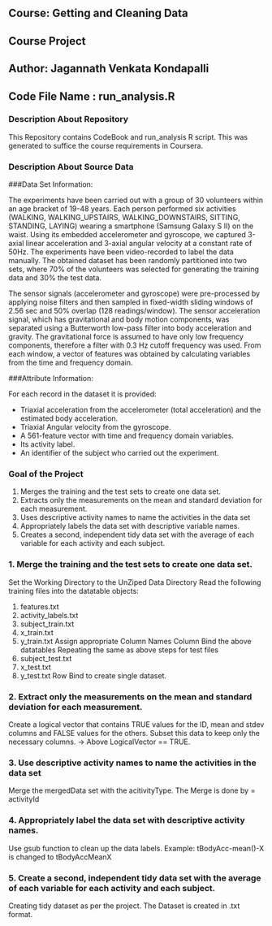 ## Course: Getting and Cleaning Data
## Course Project
## Author: Jagannath Venkata Kondapalli
## Code File Name : run_analysis.R


### Description About Repository
This Repository contains CodeBook and run_analysis R script. This was generated to suffice the course requirements in Coursera.

### Description About Source Data

###Data Set Information:

The experiments have been carried out with a group of 30 volunteers within an age bracket of 19-48 years. Each person performed six activities (WALKING, WALKING_UPSTAIRS, WALKING_DOWNSTAIRS, SITTING, STANDING, LAYING) wearing a smartphone (Samsung Galaxy S II) on the waist. Using its embedded accelerometer and gyroscope, we captured 3-axial linear acceleration and 3-axial angular velocity at a constant rate of 50Hz. The experiments have been video-recorded to label the data manually. The obtained dataset has been randomly partitioned into two sets, where 70% of the volunteers was selected for generating the training data and 30% the test data. 

The sensor signals (accelerometer and gyroscope) were pre-processed by applying noise filters and then sampled in fixed-width sliding windows of 2.56 sec and 50% overlap (128 readings/window). The sensor acceleration signal, which has gravitational and body motion components, was separated using a Butterworth low-pass filter into body acceleration and gravity. The gravitational force is assumed to have only low frequency components, therefore a filter with 0.3 Hz cutoff frequency was used. From each window, a vector of features was obtained by calculating variables from the time and frequency domain. 


###Attribute Information:

For each record in the dataset it is provided: 
- Triaxial acceleration from the accelerometer (total acceleration) and the estimated body acceleration. 
- Triaxial Angular velocity from the gyroscope. 
- A 561-feature vector with time and frequency domain variables. 
- Its activity label. 
- An identifier of the subject who carried out the experiment.


### Goal of the Project
1. Merges the training and the test sets to create one data set.
2. Extracts only the measurements on the mean and standard deviation for each measurement. 
3. Uses descriptive activity names to name the activities in the data set
4. Appropriately labels the data set with descriptive variable names. 
5. Creates a second, independent tidy data set with the average of each variable for each activity and each subject. 

### 1. Merge the training and the test sets to create one data set.
Set the Working Directory to the UnZiped Data Directory
Read the following training files into the datatable objects:
1. features.txt
2. activity_labels.txt
3. subject_train.txt
4. x_train.txt
5. y_train.txt
Assign appropriate Column Names
Column Bind the above datatables
Repeating the same as above steps for test files
1. subject_test.txt
2. x_test.txt
3. y_test.txt
Row Bind to create single dataset.

### 2. Extract only the measurements on the mean and standard deviation for each measurement. 
Create a logical vector that contains TRUE values for the ID, mean and stdev columns and FALSE values for the others.
Subset this data to keep only the necessary columns. -> Above LogicalVector == TRUE.

### 3. Use descriptive activity names to name the activities in the data set
Merge the mergedData set with the acitivityType.
The Merge is done by = activityId


### 4. Appropriately label the data set with descriptive activity names.
Use gsub function to clean up the data labels.
Example: tBodyAcc-mean()-X is changed to tBodyAccMeanX

### 5. Create a second, independent tidy data set with the average of each variable for each activity and each subject. 
Creating tidy dataset as per the project. The Dataset is created in .txt format.
